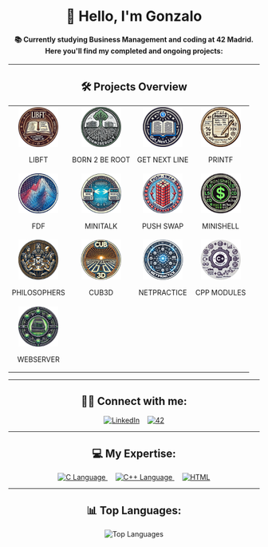 <div align="center">
  <h1>👋 Hello, I'm Gonzalo</h1>
  <h4>📚 Currently studying Business Management and coding at 42 Madrid. Here you'll find my completed and ongoing projects:</h4>
  <hr>

  <h2>🛠️ Projects Overview</h2>
  
  <!-- Tabla para organizar los proyectos en filas y columnas -->
  <table align="center">
    <tr>
      <!-- Fila 1 -->
      <td align="center">
        <a href="https://github.com/titogf/Libft">
          <img src="img42/libft.png" alt="LIBFT" width="80">
        </a>
        <p>LIBFT</p>
      </td>
      <td align="center">
        <a href="https://github.com/titogf/Born2BeRoot">
          <img src="img42/b2br.png" alt="BORN 2 BE ROOT" width="80">
        </a>
        <p>BORN 2 BE ROOT</p>
      </td>
      <td align="center">
        <a href="https://github.com/titogf/Get_Next_Line">
          <img src="img42/gnl.png" alt="GET NEXT LINE" width="80">
        </a>
        <p>GET NEXT LINE</p>
      </td>
      <td align="center">
        <a href="https://github.com/titogf/Ft_printf">
          <img src="img42/printf.png" alt="PRINTF" width="80">
        </a>
        <p>PRINTF</p>
      </td>
    </tr>
    <tr>
      <!-- Fila 2 -->
      <td align="center">
        <a href="https://github.com/titogf/Fdf">
          <img src="img42/fdf.png" alt="FDF" width="80">
        </a>
        <p>FDF</p>
      </td>
      <td align="center">
        <a href="https://github.com/titogf/Minitalk">
          <img src="img42/minitalk.png" alt="MINITALK" width="80">
        </a>
        <p>MINITALK</p>
      </td>
      <td align="center">
        <a href="https://github.com/titogf/push_swap">
          <img src="img42/pushswap.png" alt="PUSH SWAP" width="80">
        </a>
        <p>PUSH SWAP</p>
      </td>
      <td align="center">
        <a href="https://github.com/titogf/minishell">
          <img src="img42/minishell.png" alt="MINISHELL" width="80">
        </a>
        <p>MINISHELL</p>
      </td>
    </tr>
    <tr>
      <!-- Fila 3 -->
      <td align="center">
        <a href="https://github.com/titogf/Philosophers">
          <img src="img42/philo.png" alt="PHILOSOPHERS" width="80">
        </a>
        <p>PHILOSOPHERS</p>
      </td>
      <td align="center">
        <a href="https://github.com/titogf/cub3D">
          <img src="img42/cub3d.png" alt="cub3D" width="80">
        </a>
        <p>CUB3D</p>
      </td>
      <td align="center">
        <a href="https://github.com/titogf/netpractice">
          <img src="img42/net.png" alt="NETPRACTICE" width="80">
        </a>
        <p>NETPRACTICE</p>
      </td>
      <td align="center">
        <a href="https://github.com/titogf/cpp">
          <img src="img42/modules.png" alt="CPP MODULES" width="80">
        </a>
        <p>CPP MODULES</p>
      </td>
    </tr>
    <tr>
      <!-- Fila 4 -->
      <td align="center">
        <a href="https://github.com/titogf/webserv/">
          <img src="img42/webserv.png" alt="WEBSERVER" width="80">
        </a>
        <p>WEBSERVER</p>
      </td>
    </tr>
  </table>

  <hr>
  <h2>👨‍💻 Connect with me:</h2>
  <a href="https://www.linkedin.com/in/gonzalo-fern%C3%A1ndez-alonso-b06690230/"><img src="https://img.icons8.com/color/48/000000/linkedin.png" alt="LinkedIn"/></a>&nbsp;&nbsp;&nbsp;
  <a href="https://profile.intra.42.fr/"><img src="https://img.icons8.com/color/48/000000/42.png" alt="42"/></a>
  
  <hr>
  <h2>💻 My Expertise:</h2>
  <a href="https://en.wikipedia.org/wiki/C_(programming_language)" target="_blank">
    <img src="https://img.icons8.com/color/48/000000/c-programming.png" alt="C Language"/>
  </a>&nbsp;&nbsp;&nbsp;
  <a href="https://en.wikipedia.org/wiki/C%2B%2B" target="_blank">
    <img src="https://img.icons8.com/color/48/000000/c-plus-plus-logo.png" alt="C++ Language"/>
  </a>&nbsp;&nbsp;&nbsp;
  <a href="https://en.wikipedia.org/wiki/HTML" target="_blank">
    <img src="https://img.icons8.com/color/48/000000/html-5.png" alt="HTML"/>
  </a>
  
  <hr>
  <h2>📊 Top Languages:</h2>
  <img src="https://github-readme-stats.vercel.app/api/top-langs/?username=titogf&layout=compact" alt="Top Languages">
</div>
